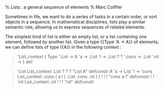 % Lists : a general sequence of elements
% Marc Coiffier

Sometimes in life, we want to do a series of tasks in a certain order,
or sort objects in a sequence. In mathematical disciplines, lists play
a similar semantic role, allowing us to express sequences of related
elements.

The simplest kind of list is either an empty list, or a list
containing one element, followed by another list. Given a type {{Type
'A -> A}} of elements, we can define lists of type {{A}} in
the following context :

> 'List_context {
>   Type '.List ->
>   A 'a -> .List 'l -> .List ? ? '.cons ->
>   .List '.nil -> } def

> 'List List_context .List ? ? ? "List A" defconstr
> A 'a -> List 'l -> 'cons List_context .cons ( a l ( .List .cons .nil ) ) ! ! ! "cons a l" defconstr ! !
> 'nil List_context .nil ! ! ! "nil" defconstr

